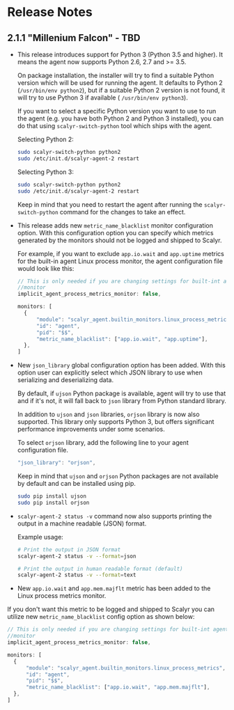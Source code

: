 # Release Notes

## 2.1.1 "Millenium Falcon" - TBD

* This release introduces support for Python 3 (Python 3.5 and higher). It means the agent now
  supports Python 2.6, 2.7 and >= 3.5.

  On package installation, the installer will try to find a suitable Python version which will
  be used for running the agent. It defaults to Python 2 (``/usr/bin/env python2``), but if a
  suitable Python 2 version is not found, it will try to use Python 3 if available (
  ``/usr/bin/env python3``).

  If you want to select a specific Python version you want to use to run the agent (e.g. you have
  both Python 2 and Python 3 installed), you can do that using ``scalyr-switch-python`` tool
  which ships with the agent.

  Selecting Python 2:

  ```bash
  sudo scalyr-switch-python python2
  sudo /etc/init.d/scalyr-agent-2 restart
  ```

  Selecting Python 3:

  ```bash
  sudo scalyr-switch-python python2
  sudo /etc/init.d/scalyr-agent-2 restart
  ```

  Keep in mind that you need to restart the agent after running the ``scalyr-switch-python``
  command for the changes to take an effect.

* This release adds new ``metric_name_blacklist`` monitor configuration option. With this
  configuration option you can specify which metrics generated by the monitors should not
  be logged and shipped to Scalyr.

  For example, if you want to exclude ``app.io.wait`` and ``app.uptime`` metrics for the
  built-in agent Linux process monitor, the agent configuration file would look like this:

  ```javascript
  // This is only needed if you are changing settings for built-int agent process metrics
  //monitor
  implicit_agent_process_metrics_monitor: false,

  monitors: [
    {
        "module": "scalyr_agent.builtin_monitors.linux_process_metrics",
        "id": "agent",
        "pid": "$$",
        "metric_name_blacklist": ["app.io.wait", "app.uptime"],
    },
  ]
  ```

* New ``json_library`` global configuration option has been added. With this option user can
  explicitly select which JSON library to use when serializing and deserializing data.

  By default, if ``ujson`` Python package is available, agent will try to use that and if it's not,
  it will fall back to ``json`` library from Python standard library.

  In addition to ``ujson`` and ``json`` libraries, ``orjson`` library is now also supported. This
  library only supports Python 3, but offers significant performance improvements under some
  scenarios.

  To select ``orjson`` library, add the following line to your agent configuration file.

  ```javascript
  "json_library": "orjson",
  ```

  Keep in mind that ``ujson`` and ``orjson`` Python packages are not available by default and can
  be installed using pip.

  ```bash
  sudo pip install ujson
  sudo pip install orjson
  ```

* ``scalyr-agent-2 status -v`` command now also supports printing the output in a machine readable
  (JSON) format.

  Example usage:

  ```bash
  # Print the output in JSON format
  scalyr-agent-2 status -v --format=json

  # Print the output in human readable format (default)
  scalyr-agent-2 status -v --format=text
  ```

* New ``app.io.wait`` and ``app.mem.majflt`` metric has been added to the Linux process metrics
  monitor.

 If you don't want this metric to be logged and shipped to Scalyr you can utilize new
 ``metric_name_blacklist`` config option as shown below:

  ```javascript
  // This is only needed if you are changing settings for built-int agent process metrics
  //monitor
  implicit_agent_process_metrics_monitor: false,

  monitors: [
    {
        "module": "scalyr_agent.builtin_monitors.linux_process_metrics",
        "id": "agent",
        "pid": "$$",
        "metric_name_blacklist": ["app.io.wait", "app.mem.majflt"],
    },
  ]
